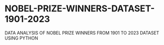 # NOBEL-PRIZE-WINNERS-DATASET-1901-2023
DATA ANALYSIS OF NOBEL PRIZE WINNERS FROM 1901 TO 2023 DATASET USING PYTHON
